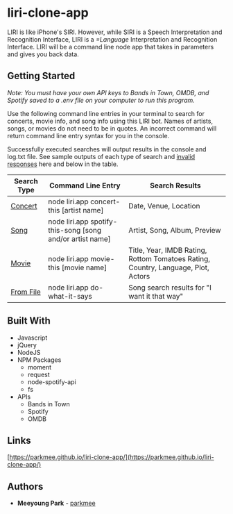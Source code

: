 # liri-clone-app
LIRI is like iPhone's SIRI. However, while SIRI is a Speech Interpretation and Recognition Interface, LIRI is a _=Language_ Interpretation and Recognition Interface. LIRI will be a command line node app that takes in parameters and gives you back data.

## Getting Started
*Note: You must have your own API keys to Bands in Town, OMDB, and Spotify saved to a .env file on your computer to run this program.*

Use the following command line entries in your terminal to search for concerts, movie info, and song info using this LIRI bot. Names of artists, songs, or movies do not need to be in quotes. An incorrect command will return command line entry syntax for you in the console.

Successfully executed searches will output results in the console and log.txt file. See sample outputs of each type of search and [invalid responses](https://raw.githubusercontent.com/parkmee/liri-clone-app/master/images/invalid-command.PNG) here and below in the table.

Search Type | Command Line Entry | Search Results
----------- | ------------------ | --------------
[Concert](https://raw.githubusercontent.com/parkmee/liri-clone-app/master/images/bands-in-town-search.PNG) | node liri.app concert-this [artist name] | Date, Venue, Location
[Song](https://raw.githubusercontent.com/parkmee/liri-clone-app/master/images/spotify-search.PNG) | node liri.app spotify-this-song [song and/or artist name] | Artist, Song, Album, Preview
[Movie](https://raw.githubusercontent.com/parkmee/liri-clone-app/master/images/omdb-search.PNG) | node liri.app movie-this [movie name] | Title, Year, IMDB Rating, Rottom Tomatoes Rating, Country, Language, Plot, Actors
[From File](https://raw.githubusercontent.com/parkmee/liri-clone-app/master/images/search-from-file.PNG) | node liri.app do-what-it-says | Song search results for "I want it that way"

## Built With

* Javascript
* jQuery
* NodeJS
* NPM Packages
    * moment
    * request
    * node-spotify-api
    * fs
* APIs
    * Bands in Town
    * Spotify
    * OMDB

## Links

[https://parkmee.github.io/liri-clone-app/](https://parkmee.github.io/liri-clone-app/)

## Authors

* **Meeyoung Park** - [parkmee](https://github.com/parkmee)